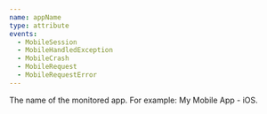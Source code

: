 ```yaml
---
name: appName
type: attribute
events:
  - MobileSession
  - MobileHandledException
  - MobileCrash
  - MobileRequest
  - MobileRequestError
---
```


The name of the monitored app. For example: My Mobile App - iOS.
